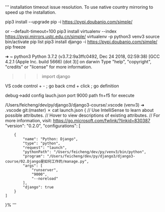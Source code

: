 '''
installation timeout issue resolution. To use native country mirroring to speed up the installation.

pip3 install --upgrade pip -i https://pypi.doubanio.com/simple/

or --default-timeout=100
pip3 install virtualenv --index https://pypi.mirrors.ustc.edu.cn/simple/
virtualenv -p python3 venv3
source bin/activate
pip list
pip3 install django -i https://pypi.doubanio.com/simple/
pip freeze



➜  ~ python3
Python 3.7.2 (v3.7.2:9a3ffc0492, Dec 24 2018, 02:59:38)
[GCC 4.2.1 (Apple Inc. build 5666) (dot 3)] on darwin
Type "help", "copyright", "credits" or "license" for more information.
>>> import django
>>>

VS code
control + - ; go back
  cmd + click ; go definition
  
debug->add config
lauch.json
port 9000
path
fn+f5 for execute

/Users/feicheng/dev/py/django3/django3-course/.vscode
(venv3) ➜  .vscode git:(master) ✗ cat launch.json
{
    // Use IntelliSense to learn about possible attributes.
    // Hover to view descriptions of existing attributes.
    // For more information, visit: https://go.microsoft.com/fwlink/?linkid=830387
    "version": "0.2.0",
    "configurations": [


        {
            "name": "Python: Django",
            "type": "python",
            "request": "launch",
            "pythonPath": "/Users/feicheng/dev/py/venv3/bin/python",
            "program": "/Users/feicheng/dev/py/django3/django3-course/02.Django是如何工作的/manage.py",
            "args": [
                "runserver",
                "9000",
                "--noreload"
            ],
            "django": true
        }
    ]
}%
'''

